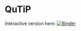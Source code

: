 # QuTiP
Interactive version here:
[![Binder](https://mybinder.org/badge_logo.svg)](https://mybinder.org/v2/gh/srijavec/qutip/master)
